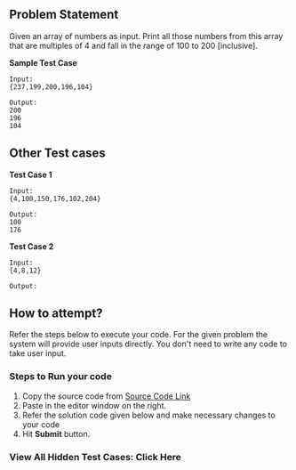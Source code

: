 ## Problem Statement
Given an array of numbers as input. Print all those numbers from this array that are multiples of 4 and fall in the range of 100 to 200 [inclusive].

**Sample Test Case**
```
Input:
{237,199,200,196,104}

Output:
200
196
104
```
## Other Test cases
**Test Case 1**
```
Input:
{4,100,150,176,102,204}

Output:
100
176
```
**Test Case 2**
```
Input:
{4,8,12}

Output:

```

## How to attempt?
Refer the steps below to execute your code.
For the given problem the system will provide user inputs directly. You don't need to write any code to take user input.

### Steps to Run your code

1. Copy the source code from [Source Code Link](https://raw.githubusercontent.com/Aartiarora22/Lab_assignments/main/R1/T1/Main.java)
2. Paste in the editor window on the right.
3. Refer the solution code given below and make necessary changes to your code
4. Hit **Submit** button.

### View All Hidden Test Cases: Click Here

